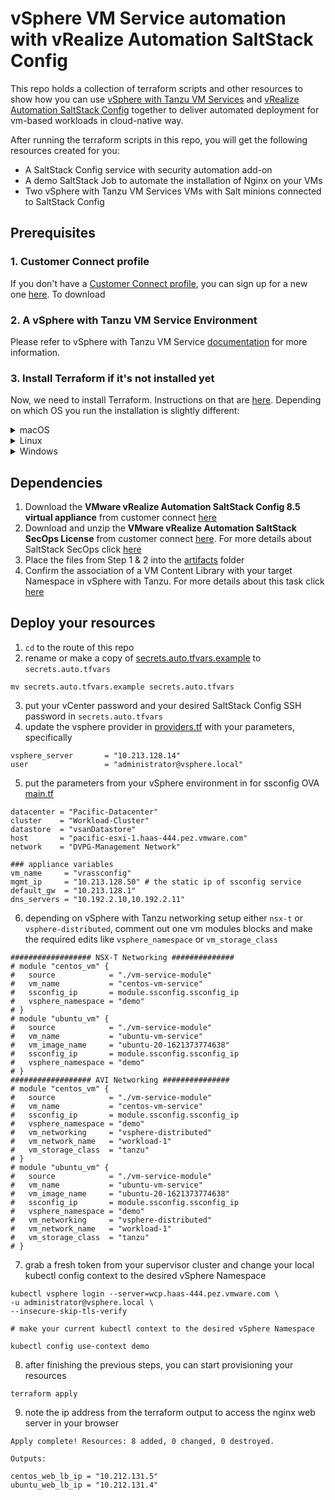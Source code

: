 # vSphere VM Service automation with vRealize Automation SaltStack Config
This repo holds a collection of terraform scripts and other resources to show how you can use [vSphere with Tanzu VM Services](https://docs.vmware.com/en/VMware-vSphere/7.0/vmware-vsphere-with-tanzu/GUID-F81E3535-C275-4DDE-B35F-CE759EA3B4A0.html) and [vRealize Automation SaltStack Config](https://docs.vmware.com/en/VMware-vRealize-Automation-SaltStack-Config/index.html) together to deliver automated  deployment for vm-based workloads in cloud-native way.

After running the terraform scripts in this repo, you will get the following resources created for you:
* A SaltStack Config service with security automation add-on
* A demo SaltStack Job to automate the installation of Nginx on your VMs
* Two vSphere with Tanzu VM Services VMs with Salt minions connected to SaltStack Config


Prerequisites
-------------
### 1. Customer Connect profile
If you don't have a [Customer Connect profile](https://customerconnect.vmware.com/), you can sign up for a new one [here](https://customerconnect.vmware.com/account-registration). To download 

### 2. A vSphere with Tanzu VM Service Environment

Please refer to vSphere with Tanzu VM Service [documentation](https://docs.vmware.com/en/VMware-vSphere/7.0/vmware-vsphere-with-tanzu/GUID-F81E3535-C275-4DDE-B35F-CE759EA3B4A0.html) for more information. 


### 3. Install Terraform if it's not installed yet

Now, we need to install Terraform.  Instructions on that are [here](https://www.terraform.io/intro/getting-started/install.html).  Depending on which OS you run the installation is slightly different:

<details><summary>macOS</summary>

The easiest way is to install [brew](https://brew.sh/) and then used it to install Terraform with the commands:

```
/usr/bin/ruby -e "$(curl -fsSL https://raw.githubusercontent.com/Homebrew/install/master/install)"
sudo chown -R $(whoami) /usr/local/bin /usr/local/lib
brew install terraform
```

</details>

<details><summary>Linux</summary>

For installing on Linux, just run:

```
VERSION='0.11.10' # latest, stable version
wget "https://releases.hashicorp.com/terraform/"$VERSION"/terraform_"$VERSION"_linux_amd64.zip"
unzip terraform_0.11.10_linux_amd64.zip
sudo mv terraform /usr/local/bin/
sudo chown root:root /usr/local/bin/terraform
```

</details>

<details><summary>Windows</summary>

The easiest way to install Terraform and run other setup is to install [Chocolatey](https://chocolatey.org/), which is a package manager for windows.
You can then use Chocolatey to install Terraform and Git for Windows (which includes other needed tools).

Start powershell **as Administrator** and run the commands below. `choco` will prompt to install, press `Y` and enter.

```
Set-ExecutionPolicy Bypass -Scope Process -Force; [System.Net.ServicePointManager]::SecurityProtocol = [System.Net.ServicePointManager]::SecurityProtocol -bor 3072; iex ((New-Object System.Net.WebClient).DownloadString('https://chocolatey.org/install.ps1'))

choco install terraform
choco install git.install --params "/GitAndUnixToolsOnPath /NoAutoCrlf"
```

After this completes close this powershell. These commands have installed Terraform, git, and other utilities we'll use later.

</details>

Dependencies
------------

1. Download the **VMware vRealize Automation SaltStack Config 8.5 virtual appliance** from customer connect [here](https://customerconnect.vmware.com/downloads/details?downloadGroup=VRA-SSC-850&productId=1184&rPId=70960)
2. Download and unzip the **VMware vRealize Automation SaltStack SecOps License** from customer connect [here](https://customerconnect.vmware.com/downloads/details?downloadGroup=VRA-SSSO-840&productId=1184&rPId=70960). For more details about SaltStack SecOps click [here](https://docs.vmware.com/en/VMware-vRealize-Automation-SaltStack-Config/8.5/install-configure-saltstack-config/GUID-39650C9F-E343-4CDF-9E1E-1A0DFFDFAF61.html)
3. Place the files from Step 1 & 2 into the [artifacts](artifacts) folder
4. Confirm the association of a VM Content Library with your target Namespace in vSphere with Tanzu. For more details about this task click [here](https://docs.vmware.com/en/VMware-vSphere/7.0/vmware-vsphere-with-tanzu/GUID-613500AB-BF49-4BF4-85FB-71A4445AB309.html#GUID-613500AB-BF49-4BF4-85FB-71A4445AB309)

Deploy your resources
-------------
1. `cd` to the route of this repo
2. rename or make a copy of [secrets.auto.tfvars.example](secrets.auto.tfvars.example) to `secrets.auto.tfvars`
```
mv secrets.auto.tfvars.example secrets.auto.tfvars
```
3. put your vCenter password and your desired SaltStack Config SSH password in `secrets.auto.tfvars`
4. update the vsphere provider in [providers.tf](providers.tf) with your parameters, specifically  

```
vsphere_server       = "10.213.128.14"
user                 = "administrator@vsphere.local"
```
5. put the parameters from your vSphere environment in for ssconfig OVA [main.tf](main.tf)
```
datacenter = "Pacific-Datacenter"
cluster    = "Workload-Cluster"
datastore  = "vsanDatastore"
host       = "pacific-esxi-1.haas-444.pez.vmware.com"
network    = "DVPG-Management Network"

### appliance variables
vm_name     = "vrassconfig"
mgmt_ip     = "10.213.128.50" # the static ip of ssconfig service
default_gw  = "10.213.128.1"
dns_servers = "10.192.2.10,10.192.2.11"
```
6. depending on vSphere with Tanzu networking setup either `nsx-t` or `vsphere-distributed`, comment out one vm modules blocks and make the required edits like `vsphere_namespace` or `vm_storage_class`
```
################## NSX-T Networking ##############
# module "centos_vm" {
#   source            = "./vm-service-module"
#   vm_name           = "centos-vm-service"
#   ssconfig_ip       = module.ssconfig.ssconfig_ip
#   vsphere_namespace = "demo"
# }
# module "ubuntu_vm" {
#   source            = "./vm-service-module"
#   vm_name           = "ubuntu-vm-service"
#   vm_image_name     = "ubuntu-20-1621373774638"
#   ssconfig_ip       = module.ssconfig.ssconfig_ip
#   vsphere_namespace = "demo"
# }
################## AVI Networking ###############
# module "centos_vm" {
#   source            = "./vm-service-module"
#   vm_name           = "centos-vm-service"
#   ssconfig_ip       = module.ssconfig.ssconfig_ip
#   vsphere_namespace = "demo"
#   vm_networking     = "vsphere-distributed"
#   vm_network_name   = "workload-1"
#   vm_storage_class  = "tanzu"
# }
# module "ubuntu_vm" {
#   source            = "./vm-service-module"
#   vm_name           = "ubuntu-vm-service"
#   vm_image_name     = "ubuntu-20-1621373774638"
#   ssconfig_ip       = module.ssconfig.ssconfig_ip
#   vsphere_namespace = "demo"
#   vm_networking     = "vsphere-distributed"
#   vm_network_name   = "workload-1"
#   vm_storage_class  = "tanzu"
# }
```
7. grab a fresh token from your supervisor cluster and change your local kubectl config context to the desired vSphere Namespace
```
kubectl vsphere login --server=wcp.haas-444.pez.vmware.com \
-u administrator@vsphere.local \
--insecure-skip-tls-verify

# make your current kubectl context to the desired vSphere Namespace

kubectl config use-context demo

```
8. after finishing the previous steps, you can start provisioning your resources 
```
terraform apply
```
9. note the ip address from the terraform output to access the nginx web server in your browser 
```
Apply complete! Resources: 8 added, 0 changed, 0 destroyed.

Outputs:

centos_web_lb_ip = "10.212.131.5"
ubuntu_web_lb_ip = "10.212.131.4"
```
   